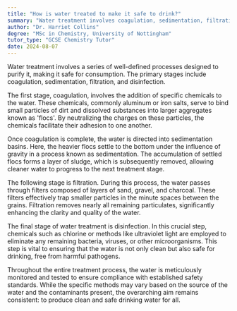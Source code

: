 ```yaml
---
title: "How is water treated to make it safe to drink?"
summary: "Water treatment involves coagulation, sedimentation, filtration, and disinfection processes to ensure it is safe for drinking."
author: "Dr. Harriet Collins"
degree: "MSc in Chemistry, University of Nottingham"
tutor_type: "GCSE Chemistry Tutor"
date: 2024-08-07
---
```


Water treatment involves a series of well-defined processes designed to purify it, making it safe for consumption. The primary stages include coagulation, sedimentation, filtration, and disinfection.

The first stage, coagulation, involves the addition of specific chemicals to the water. These chemicals, commonly aluminum or iron salts, serve to bind small particles of dirt and dissolved substances into larger aggregates known as 'flocs'. By neutralizing the charges on these particles, the chemicals facilitate their adhesion to one another.

Once coagulation is complete, the water is directed into sedimentation basins. Here, the heavier flocs settle to the bottom under the influence of gravity in a process known as sedimentation. The accumulation of settled flocs forms a layer of sludge, which is subsequently removed, allowing cleaner water to progress to the next treatment stage.

The following stage is filtration. During this process, the water passes through filters composed of layers of sand, gravel, and charcoal. These filters effectively trap smaller particles in the minute spaces between the grains. Filtration removes nearly all remaining particulates, significantly enhancing the clarity and quality of the water.

The final stage of water treatment is disinfection. In this crucial step, chemicals such as chlorine or methods like ultraviolet light are employed to eliminate any remaining bacteria, viruses, or other microorganisms. This step is vital to ensuring that the water is not only clean but also safe for drinking, free from harmful pathogens.

Throughout the entire treatment process, the water is meticulously monitored and tested to ensure compliance with established safety standards. While the specific methods may vary based on the source of the water and the contaminants present, the overarching aim remains consistent: to produce clean and safe drinking water for all.
    